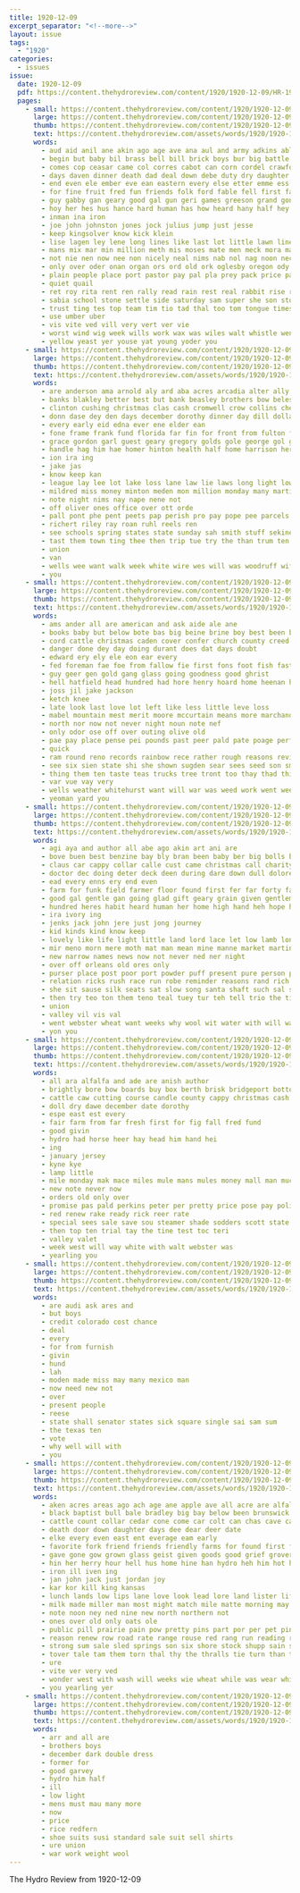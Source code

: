 ```yaml
---
title: 1920-12-09
excerpt_separator: "<!--more-->"
layout: issue
tags:
  - "1920"
categories:
  - issues
issue:
  date: 1920-12-09
  pdf: https://content.thehydroreview.com/content/1920/1920-12-09/HR-1920-12-09.pdf
  pages:
    - small: https://content.thehydroreview.com/content/1920/1920-12-09/small/HR-1920-12-09-01.jpg
      large: https://content.thehydroreview.com/content/1920/1920-12-09/large/HR-1920-12-09-01.jpg
      thumb: https://content.thehydroreview.com/content/1920/1920-12-09/thumbnails/HR-1920-12-09-01.jpg
      text: https://content.thehydroreview.com/assets/words/1920/1920-12-09/HR-1920-12-09-01.txt
      words:
        - aud aid anil ane akin ago age ave ana aul and army adkins able alex abb arn all aly are ale aston ade art ary ask aca
        - begin but baby bil brass bell bill brick boys bur big battle buth bring bridgeport bare band bird been blakley bridge broaden basket bas ball bishop best belong beckham books better below brought body bible bein blair
        - comes cop ceasar came col corres cabot can corn cordel crawford cali creed close claud clinton cant cornet clara church change cause character christian cordial county chris city christia crane cooks cox con
        - days daven dinner death dad deal down debe duty dry daughter din dull dae dies day dear drop
        - end even ele ember eve ean eastern every else etter emme ess easly eastin ever esta ence
        - for fine fruit fred fun friends folk ford fable fell first far felton fire free flora fason frum frank finley fast fay field fail few freeze fin friday funny fellow fall from fifer foote
        - guy gabby gan geary good gal gun geri games greeson grand gone gray game german gra getting goy gels gin goin guia glory gave
        - hoy her hes hus hance hard human has how heard hany half hey hoste high hydro hida had hore house hills hee hedges hest home hand henty hern hada hea herndon hardin homes halt held hon
        - inman ina iron
        - joe john johnston jones jock julius jump just jesse
        - keep kingsolver know kick klein
        - lise lagen ley lene long lines like last lot little lawn line lack lon las left leaf life lindly lillie low
        - mans mix mar min million meth mis moses mate men meck mora made mule mite morning man merit maybe mas much matter mor must most more mise maes miss moan male marks mighty may
        - not nie nen now nee non nicely neal nims nab nol nag noon necessary noble ning note nay narrow naar nisen new night
        - only over oder onan organ ors ord old ork oglesby oregon ody off
        - plain people place port pastor pay pal pla prey pack price parades patron public pepe poor pow paper pan pasty power path pei pant polite pee portland
        - quiet quail
        - ret roy rita rent ren rally read rain rest real rabbit rise rye royal rey rear row route
        - sabia school stone settle side saturday sam super she son stones size sermon see sunny sun sea stull special sae shave string susan save short simi sill set seme soine still say ser stark senator sunday sad simple star spine sal season stork slay som strong seven schoo shook shephard scott
        - trust ting tes top team tim tio tad thal too tom tongue times them tint than thar tuba thom tew town thi ton tow takes tay tate tron the tones talk take
        - use umber uber
        - vis vite ved vill very vert ver vie
        - worst wind wig week wills work wax was wiles walt whistle went win wied well weak wines wedding worth with wire weeks windy walk worthy will way
        - yellow yeast yer youse yat young yoder you
    - small: https://content.thehydroreview.com/content/1920/1920-12-09/small/HR-1920-12-09-02.jpg
      large: https://content.thehydroreview.com/content/1920/1920-12-09/large/HR-1920-12-09-02.jpg
      thumb: https://content.thehydroreview.com/content/1920/1920-12-09/thumbnails/HR-1920-12-09-02.jpg
      text: https://content.thehydroreview.com/assets/words/1920/1920-12-09/HR-1920-12-09-02.txt
      words:
        - are anderson ama arnold aly ard aba acres arcadia alter ally and anne ace ask ast
        - banks blakley better best but bank beasley brothers bow beles bees been buy bob beach bible bossler
        - clinton cushing christmas clas cash cromwell crow collins che charles can con custer candies care crates coffee clark church
        - donn dase dey den days december dorothy dinner day dill dollar deol
        - every early eid edna ever ene elder ean
        - fone frame frank fund florida far fin for front from fulton full fant friday fleeman farm found
        - grace gordon garl guest geary gregory golds gole george gol gladys
        - handle hag him hae homer hinton health half home harrison her hudson hydro hon hedges has heads horn
        - ion ira ing
        - jake jas
        - know keep kan
        - league lay lee lot lake loss lane law lie laws long light low left lin
        - mildred miss money minton meden mon million monday many martin more maid miles mone matter montell must
        - note night nims nay nape nene not
        - off oliver ones office over ott orde
        - pall pont phe pent peets pap perish pro pay pope pee parcels post pore pate pase paper pita par
        - richert riley ray roan ruhl reels ren
        - see schools spring states state sunday sah smith stuff sekine shah sister standard saline simple store sane season safe south son she sermon special saturday scott
        - tast them town ting thee then trip tue try the than trum ten thal touch tong till too ted
        - union
        - van
        - wells wee want walk week white wire wes will was woodruff wife with ways wilson went
        - you
    - small: https://content.thehydroreview.com/content/1920/1920-12-09/small/HR-1920-12-09-03.jpg
      large: https://content.thehydroreview.com/content/1920/1920-12-09/large/HR-1920-12-09-03.jpg
      thumb: https://content.thehydroreview.com/content/1920/1920-12-09/thumbnails/HR-1920-12-09-03.jpg
      text: https://content.thehydroreview.com/assets/words/1920/1920-12-09/HR-1920-12-09-03.txt
      words:
        - ams ander all are american and ask aide ale ane
        - books baby but below bote bas big beine brine boy best been boys blend barber bond bans better bitter bee back baptist boydstun
        - cord cattle christmas caden cover confer church county creed creek col camel child churches cane cell crout christ can city choice coats christian cal con
        - danger done dey day doing durant does dat days doubt
        - edward ery ely ele eon ear every
        - fed foreman fae foe from fallow fie first fons foot fish fast fresh faith for few favor fete fork
        - guy geer gen gold gang glass going goodness good ghrist
        - hell hatfield head hundred had hore henry hoard home heenan hamon hope halls has hung han him handsome health hydo haw high hen holes hydro
        - joss jil jake jackson
        - ketch knee
        - late look last love lot left like less little leve loss
        - mabel mountain mest merit moore mccurtain means more marchand mens men much must may mullins moment markt mules made mean maltby mont many monday mao
        - north nor now not never night noun note nef
        - only odor ose off over outing olive old
        - pae pay place pense pei pounds past peer pald pate poage perfect potter peak price present part per
        - quick
        - ram round reno records rainbow rece rather rough reasons revie ress
        - see six sien state shi she shown sugden sear sees seed son smoke stall silk such suits school street say sales special streams still stand sinner sad sor surgeon saint
        - thing them ten taste teas trucks tree tront too thay thad thie tan tax the than tom
        - var vue vay very
        - wells weather whitehurst want will war was weed work went wee waz weatherford while wood waste wilburn why walt world wide with way whit wilson worth
        - yeoman yard you
    - small: https://content.thehydroreview.com/content/1920/1920-12-09/small/HR-1920-12-09-04.jpg
      large: https://content.thehydroreview.com/content/1920/1920-12-09/large/HR-1920-12-09-04.jpg
      thumb: https://content.thehydroreview.com/content/1920/1920-12-09/thumbnails/HR-1920-12-09-04.jpg
      text: https://content.thehydroreview.com/assets/words/1920/1920-12-09/HR-1920-12-09-04.txt
      words:
        - agi aya and author all abe ago akin art ani are
        - bove buen best benzine bay bly bran been baby ber big bolls bring bee bent but better brown blood band bet beach bears billy break bis
        - claus car cappy collar calle cust came christmas call charity can con comb course char city comber cable cheek cor
        - doctor dec doing deter deck deen during dare down dull dolores dress
        - ead every enns ery end even
        - farm for funk field farmer floor found first fer far forty farms folks fee friend fam from
        - good gal gentle gan going glad gift geary grain given gentleman gold gums george
        - hundred heres habit heard human her home high hand heh hope hot hut had heman how heen him handle henrietta hydro held
        - ira ivory ing
        - jenks jack john jere just jong journey
        - kid kinds kind know keep
        - lovely like life light little land lord lace let low lamb long lour
        - mir meno morn mere moth mat man mean mine manne market martins mise miss marti merry morning must much most
        - new narrow names news now not never ned ner night
        - over off orleans old ores only
        - purser place post poor port powder puff present pure person peo pretty
        - relation ricks rush race run robe reminder reasons rand rich reason risk
        - she sit sause silk seats sat slow song santa shaft such sal satin stuff shown show send strange start still sou sine setting say shake story seeds shell scout see sick soon
        - then try teo ton them teno teal tuey tur teh tell trio the times town terrible thi
        - union
        - valley vil vis val
        - went webster wheat want weeks why wool wit water with will was wear while weith wraith william
        - yon you
    - small: https://content.thehydroreview.com/content/1920/1920-12-09/small/HR-1920-12-09-05.jpg
      large: https://content.thehydroreview.com/content/1920/1920-12-09/large/HR-1920-12-09-05.jpg
      thumb: https://content.thehydroreview.com/content/1920/1920-12-09/thumbnails/HR-1920-12-09-05.jpg
      text: https://content.thehydroreview.com/assets/words/1920/1920-12-09/HR-1920-12-09-05.txt
      words:
        - all ara alfalfa and ade are anish author
        - brightly bore bow boards buy box berth brisk bridgeport bottom but been botel bull buck bank brings bet bales bailer
        - cattle caw cutting course candle county cappy christmas cash cot clerk cor
        - doll dry dawe december date dorothy
        - espe east est every
        - fair farm from far fresh first for fig fall fred fund
        - good givin
        - hydro had horse heer hay head him hand hei
        - ing
        - january jersey
        - kyne kye
        - lamp little
        - mile monday mak mace miles mule mans mules money mall man much male
        - new note never now
        - orders old only over
        - promise pas pald perkins peter per pretty price pose pay policy packard pounds
        - red renew rake ready rick reer rate
        - special sees sale save sou steamer shade sodders scott state stock spring shape sides small
        - then top ten trial tay the tine test toc teri
        - valley valet
        - week west will way white with walt webster was
        - yearling you
    - small: https://content.thehydroreview.com/content/1920/1920-12-09/small/HR-1920-12-09-06.jpg
      large: https://content.thehydroreview.com/content/1920/1920-12-09/large/HR-1920-12-09-06.jpg
      thumb: https://content.thehydroreview.com/content/1920/1920-12-09/thumbnails/HR-1920-12-09-06.jpg
      text: https://content.thehydroreview.com/assets/words/1920/1920-12-09/HR-1920-12-09-06.txt
      words:
        - are audi ask ares and
        - but boys
        - credit colorado cost chance
        - deal
        - every
        - for from furnish
        - givin
        - hund
        - lah
        - moden made miss may many mexico man
        - now need new not
        - over
        - present people
        - reese
        - state shall senator states sick square single sai sam sum
        - the texas ten
        - vote
        - why well will with
        - you
    - small: https://content.thehydroreview.com/content/1920/1920-12-09/small/HR-1920-12-09-07.jpg
      large: https://content.thehydroreview.com/content/1920/1920-12-09/large/HR-1920-12-09-07.jpg
      thumb: https://content.thehydroreview.com/content/1920/1920-12-09/thumbnails/HR-1920-12-09-07.jpg
      text: https://content.thehydroreview.com/assets/words/1920/1920-12-09/HR-1920-12-09-07.txt
      words:
        - aken acres areas ago ach age ane apple ave all acre are alfalfa ator and
        - black baptist bull bale bradley big bay below been brunswick barn bout beck brown breath but bar bring brood blake broom best bank
        - cattle count collar cedar cone come car colt can chas cave cane course cash col clerk close cine call cen cot coles church cook chairs credit che cold conte cream canyon cotton corn
        - death door down daughter days dee dear deer date
        - elke every even east ent everage eam early
        - favorite fork friend friends friendly farms for found first forth fresh farm fall forward ford fee fost few farmer fording forty from
        - gave gone gow grown glass geist given goods good grief grover
        - hin her herry hour hell hus home hine han hydro heh him hot honey hand had hay holding hole horse husbands henry hearing hopes hands hone head hee hogan hope honda hatfield husband
        - iron ill iven ing
        - jan john jack just jordan joy
        - kar kor kill king kansas
        - lunch lands low lips lane love look lead lore land lister life lula like less
        - milk made miller man most might match mile matte morning may mag mules mule mode much mare matters mil mill more marriage missouri mate miles minton
        - note noon ney ned nine new north northern not
        - ones over old only oats ole
        - public pill prairie pain pow pretty pins part por per pet pinder paral pleasure prine peel pring patterson place pal
        - reason renew row road rate range rouse red rang run reading rattle riding romp
        - strong sum sale sled springs son six shore stock shupp sain stall states sip such sot slate scott sorn sor soon sweet said season southern store smooth south sophy sox she sell story state sae
        - tover tale tam them torn thal thy the thralls tie turn than then ted ton teas tongue tue tena table ten timber ting take
        - ure
        - vite ver very ved
        - wonder west with wash will weeks wie wheat while was wear white weight want world wagon word won water write wind well wake
        - you yearling yer
    - small: https://content.thehydroreview.com/content/1920/1920-12-09/small/HR-1920-12-09-08.jpg
      large: https://content.thehydroreview.com/content/1920/1920-12-09/large/HR-1920-12-09-08.jpg
      thumb: https://content.thehydroreview.com/content/1920/1920-12-09/thumbnails/HR-1920-12-09-08.jpg
      text: https://content.thehydroreview.com/assets/words/1920/1920-12-09/HR-1920-12-09-08.txt
      words:
        - arr and all are
        - brothers boys
        - december dark double dress
        - former for
        - good garvey
        - hydro him half
        - ill
        - low light
        - mens must mau many more
        - now
        - price
        - rice redfern
        - shoe suits susi standard sale suit sell shirts
        - ure union
        - war work weight wool
---
```


The Hydro Review from 1920-12-09

<!--more-->

